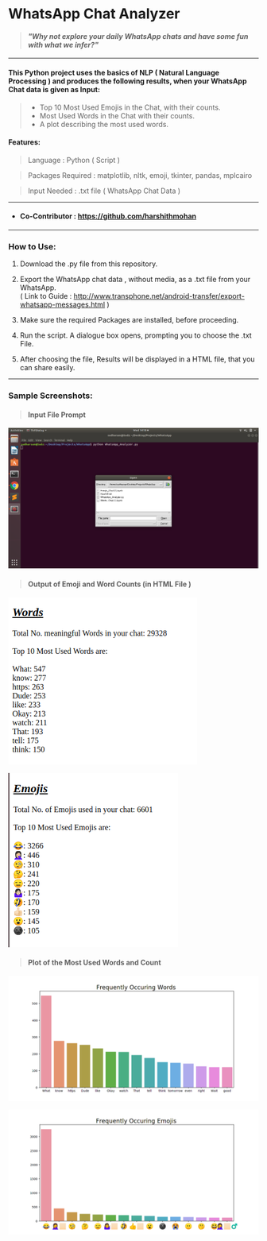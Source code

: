 # WhatsApp Chat Analyzer

> #### _"Why not explore your daily WhatsApp chats and have some fun with what we infer?"_

---

#### This Python project uses the basics of NLP ( Natural Language Processing ) and produces the following results, when your WhatsApp Chat data is given as Input:
> -  Top 10 Most Used Emojis in the Chat, with their counts.
> - Most Used Words in the Chat with their counts.
> - A plot describing the most used words.

#### Features:

> Language : Python ( Script )

> Packages Required : matplotlib, nltk, emoji, tkinter, pandas, mplcairo

> Input Needed : .txt file ( WhatsApp Chat Data )

---

- #### Co-Contributor : https://github.com/harshithmohan

---

### How to Use:

1. Download the .py file from this repository.

2. Export the WhatsApp chat data , without media, as a .txt file from your WhatsApp. </br>
( Link to Guide : http://www.transphone.net/android-transfer/export-whatsapp-messages.html )

3. Make sure the required Packages are installed, before proceeding.

4. Run the script. A dialogue box opens, prompting you to choose the .txt File.

5. After choosing the file, Results will be displayed in a HTML file, that you can share easily.

---

### Sample Screenshots:
> #### Input File Prompt
![alt text](https://github.com/Sudz24/Chat-Analysis/blob/master/Input.png)


> #### Output of Emoji and Word Counts (in HTML File )

![alt text](https://github.com/Sudz24/Chat-Analysis/blob/master/Top%2010%20Words.png)

![alt text](https://github.com/Sudz24/Chat-Analysis/blob/master/Top%2010%20Emoji.png)

> #### Plot of the Most Used Words and Count

![alt text](https://github.com/Sudz24/Chat-Analysis/blob/master/Words%20Plot.png)

![alt text](https://github.com/Sudz24/Chat-Analysis/blob/master/Emoji%20Plot.png)
